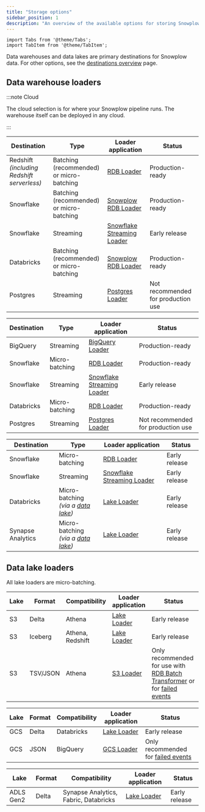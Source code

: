 ```yaml
---
title: "Storage options"
sidebar_position: 1
description: "An overview of the available options for storing Snowplow data in data warehouses and lakes"
---
```


```mdx-code-block
import Tabs from '@theme/Tabs';
import TabItem from '@theme/TabItem';
```

Data warehouses and data lakes are primary destinations for Snowplow data. For other options, see the [destinations overview](/docs/fundamentals/destinations/index.md) page.

## Data warehouse loaders

:::note Cloud

The cloud selection is for where your Snowplow pipeline runs. The warehouse itself can be deployed in any cloud.

:::

<Tabs groupId="cloud" queryString>
  <TabItem value="aws" label="AWS" default>

| Destination | Type | Loader application | Status |
| --- | --- | --- | --- |
| Redshift<br/>_(including Redshift serverless)_ | Batching (recommended)<br/>or micro-batching | [RDB Loader](/docs/api-reference/loaders-storage-targets/snowplow-rdb-loader/index.md) | Production-ready |
| Snowflake | Batching (recommended)<br/>or micro-batching | [Snowplow RDB Loader](/docs/api-reference/loaders-storage-targets/snowplow-rdb-loader/index.md) | Production-ready |
| Snowflake | Streaming | [Snowflake Streaming Loader](/docs/api-reference/loaders-storage-targets/snowflake-streaming-loader/index.md) | Early release |
| Databricks | Batching (recommended)<br/>or micro-batching | [Snowplow RDB Loader](/docs/api-reference/loaders-storage-targets/snowplow-rdb-loader/index.md) | Production-ready |
| Postgres | Streaming | [Postgres Loader](/docs/api-reference/loaders-storage-targets/snowplow-postgres-loader/index.md) | Not recommended for production use |

  </TabItem>
  <TabItem value="gcp" label="GCP">

| Destination | Type | Loader application | Status |
| --- | --- | --- | --- |
| BigQuery | Streaming | [BigQuery Loader](/docs/api-reference/loaders-storage-targets/bigquery-loader/index.md) | Production-ready |
| Snowflake | Micro-batching | [RDB Loader](/docs/api-reference/loaders-storage-targets/snowplow-rdb-loader/index.md) | Production-ready |
| Snowflake | Streaming | [Snowflake Streaming Loader](/docs/api-reference/loaders-storage-targets/snowflake-streaming-loader/index.md) | Early release |
| Databricks | Micro-batching | [RDB Loader](/docs/api-reference/loaders-storage-targets/snowplow-rdb-loader/index.md) | Production-ready |
| Postgres | Streaming | [Postgres Loader](/docs/api-reference/loaders-storage-targets/snowplow-postgres-loader/index.md) | Not recommended for production use |

  </TabItem>
    <TabItem value="azure" label="Azure">

| Destination | Type | Loader application | Status |
| --- | --- | --- | --- |
| Snowflake | Micro-batching | [RDB Loader](/docs/api-reference/loaders-storage-targets/snowplow-rdb-loader/index.md) | Early release |
| Snowflake | Streaming | [Snowflake Streaming Loader](/docs/api-reference/loaders-storage-targets/snowflake-streaming-loader/index.md) | Early release |
| Databricks | Micro-batching<br/>_(via a [data lake](#data-lake-loaders))_ | [Lake Loader](/docs/api-reference/loaders-storage-targets/lake-loader/index.md) | Early release |
| Synapse Analytics | Micro-batching<br/>_(via a [data lake](#data-lake-loaders))_ | [Lake Loader](/docs/api-reference/loaders-storage-targets/lake-loader/index.md) | Early release |

  </TabItem>
</Tabs>

## Data lake loaders

All lake loaders are micro-batching.

<Tabs groupId="cloud" queryString>
  <TabItem value="aws" label="AWS" default>

| Lake | Format | Compatibility | Loader application | Status |
| --- | --- | --- | --- | --- |
| S3 | Delta    | Athena           | [Lake Loader](/docs/api-reference/loaders-storage-targets/lake-loader/index.md) | Early release |
| S3 | Iceberg  | Athena, Redshift | [Lake Loader](/docs/api-reference/loaders-storage-targets/lake-loader/index.md) | Early release |
| S3 | TSV/JSON | Athena           | [S3 Loader](/docs/api-reference/loaders-storage-targets/s3-loader/index.md) | Only recommended for use with [RDB Batch Transformer](/docs/api-reference/loaders-storage-targets/snowplow-rdb-loader/transforming-enriched-data/spark-transformer/index.md) or for [failed events](/docs/fundamentals/failed-events/index.md) |

  </TabItem>
  <TabItem value="gcp" label="GCP">

| Lake | Format | Compatibility | Loader application | Status |
| --- | --- | --- | --- | --- |
| GCS | Delta   | Databricks         | [Lake Loader](/docs/api-reference/loaders-storage-targets/lake-loader/index.md) | Early release |
| GCS | JSON    | BigQuery           | [GCS Loader](/docs/api-reference/loaders-storage-targets/google-cloud-storage-loader/index.md) | Only recommended for [failed events](/docs/fundamentals/failed-events/index.md) |

  </TabItem>
    <TabItem value="azure" label="Azure">

| Lake | Format | Compatibility | Loader application | Status |
| --- | --- | --- | --- | --- |
| ADLS Gen2 | Delta | Synapse Analytics, Fabric, Databricks | [Lake Loader](/docs/api-reference/loaders-storage-targets/lake-loader/index.md) | Early release |

  </TabItem>
</Tabs>
